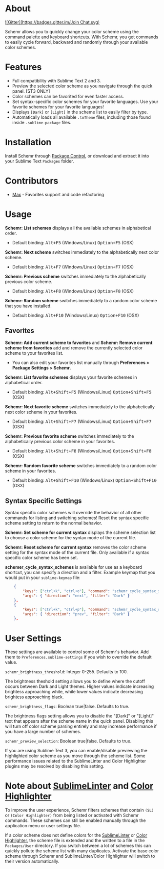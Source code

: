 # About
[![Gitter](https://badges.gitter.im/Join Chat.svg)](https://gitter.im/benweier/Schemr?utm_source=badge&utm_medium=badge&utm_campaign=pr-badge&utm_content=badge)

Schemr allows you to quickly change your color scheme using the command palette and keyboard shortcuts. With Schemr, you get commands to easily cycle forward, backward and randomly through your available color schemes.

# Features
* Full compatibility with Sublime Text 2 and 3.
* Preview the selected color scheme as you navigate through the quick panel. [ST3 ONLY]
* Color schemes can be favorited for even faster access.
* Set syntax-specific color schemes for your favorite languages. Use your favorite schemes for your favorite languages!
* Displays `[Dark]` or `[Light]` in the scheme list to easily filter by type.
* Automatically loads all available `.tmTheme` files, including those found inside `.sublime-package` files.

# Installation
Install Schemr through [Package Control](https://packagecontrol.io/), or download and extract it into your Sublime Text `Packages` folder.

# Contributors
* [Max](https://github.com/SyntaxColoring) - Favorites support and code refactoring

# Usage

**Schemr: List schemes** displays all the available schemes in alphabetical order.

* Default binding: <kbd>Alt+F5</kbd> (Windows/Linux) <kbd>Option+F5</kbd> (OSX)

**Schemr: Next scheme** switches immediately to the alphabetically next color scheme.

* Default binding: <kbd>Alt+F7</kbd> (Windows/Linux) <kbd>Option+F7</kbd> (OSX)

**Schemr: Previous scheme** switches immediately to the alphabetically previous color scheme.

* Default binding: <kbd>Alt+F8</kbd> (Windows/Linux) <kbd>Option+F8</kbd> (OSX)

**Schemr: Random scheme** switches immediately to a random color scheme that you have installed.

* Default binding: <kbd>Alt+F10</kbd> (Windows/Linux) <kbd>Option+F10</kbd> (OSX)

## Favorites

**Schemr: Add current scheme to favorites** and **Schemr: Remove current scheme from favorites** add and remove the currently selected color scheme to your favorites list.

* You can also edit your favorites list manually through **Preferences > Package Settings > Schemr**.

**Schemr: List favorite schemes** displays your favorite schemes in alphabetical order.

* Default binding: <kbd>Alt+Shift+F5</kbd> (Windows/Linux) <kbd>Option+Shift+F5</kbd> (OSX)

**Schemr: Next favorite scheme** switches immediately to the alphabetically next color scheme in your favorites.

* Default binding: <kbd>Alt+Shift+F7</kbd> (Windows/Linux) <kbd>Option+Shift+F7</kbd> (OSX)

**Schemr: Previous favorite scheme** switches immediately to the alphabetically previous color scheme in your favorites.

* Default binding: <kbd>Alt+Shift+F8</kbd> (Windows/Linux) <kbd>Option+Shift+F8</kbd> (OSX)

**Schemr: Random favorite scheme** switches immediately to a random color scheme in your favorites.

* Default binding: <kbd>Alt+Shift+F10</kbd> (Windows/Linux) <kbd>Option+Shift+F10</kbd> (OSX)

## Syntax Specific Settings

Syntax specific color schemes will override the behavior of all other commands for listing and switching schemes! Reset the syntax specific scheme setting to return to the normal behavior.

**Schemr: Set scheme for current syntax** displays the scheme selection list to choose a color scheme for the syntax mode of the current file.

**Schemr: Reset scheme for current syntax** removes the color scheme setting for the syntax mode of the current file. Only available if a syntax specific color scheme has been set.

**schemer\_cycle\_syntax\_schemes** is available for use as a keyboard shortcut, you can specify a direction and a filter. Example keymap that you would put in your `sublime-keymap` file:

```json
	{
		"keys": ["ctrl+k", "ctrl+o"], "command": "schemr_cycle_syntax_schemes",
		"args": { "direction": "next", "filter": "Dark" }
	},
	{
		"keys": ["ctrl+k", "ctrl+p"], "command": "schemr_cycle_syntax_schemes",
		"args": { "direction": "prev", "filter": "Dark" }
	},
```

# User Settings
These settings are available to control some of Schemr's behavior. Add them to `Preferences.sublime-settings` if you wish to override the default value.

`schemr_brightness_threshold`: Integer 0-255. Defaults to 100.

The brightness theshold setting allows you to define where the cutoff occurs between Dark and Light themes. Higher values indicate increasing brightess approaching white, while lower values indicate decreasing brightess approaching black.

`schemr_brightness_flags`: Boolean true|false. Defaults to true.

The brightness flags setting allows you to disable the "[Dark]" or "[Light]" text that appears after the scheme name in the quick panel. Disabling this will turn off color scheme parsing entirely and may increase performance if you have a large number of schemes.

`schemr_preview_selection`: Boolean true|false. Defaults to true.

If you are using Sublime Text 3, you can enable/disable previewing the highlighted color scheme as you move through the scheme list. Some performance issues related to the SublimeLinter and Color Highlighter plugins may be resolved by disabling this setting.

# Note about [SublimeLinter](https://packagecontrol.io/packages/SublimeLinter) and [Color Highlighter](https://packagecontrol.io/packages/Color%20Highlighter)

To improve the user experience, Schemr filters schemes that contain `(SL)` or `(Color Highlighter)` from being listed or activated with Schemr commands. These schemes can still be enabled manually through the application menu or user settings file.

If a color scheme does not define colors for the [SublimeLinter](https://packagecontrol.io/packages/SublimeLinter) or [Color Highlighter](https://packagecontrol.io/packages/Color%20Highlighter), the scheme file is extended and the written to a file in the `Packages/User` directory. If you switch between a lot of schemes this can quickly pollute the scheme list with many duplicates. Activate the base color scheme through Schemr and SublimeLinter/Color Highlighter will switch to their version automatically.
